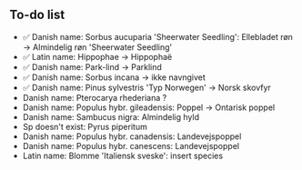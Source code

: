 ## To-do list

- :white_check_mark: Danish name: Sorbus aucuparia 'Sheerwater Seedling': Ellebladet røn -> Almindelig røn 'Sheerwater Seedling'
- :white_check_mark: Latin name: Hippophae -> Hippophaë
- :white_check_mark: Danish name: Park-lind -> Parklind
- :white_check_mark: Danish name: Sorbus incana -> ikke navngivet
- :white_check_mark: Danish name: Pinus sylvestris 'Typ Norwegen' -> Norsk skovfyr
- Danish name: Pterocarya rhederiana ?
- Danish name: Populus hybr. gileadensis: Poppel -> Ontarisk poppel
- Danish name: Sambucus nigra: Almindelig hyld
- Sp doesn't exist: Pyrus piperitum
- Danish name: Populus hybr. canadensis: Landevejspoppel
- Danish name: Populus hybr. canescens: Landevejspoppel
- Latin name: Blomme 'Italiensk sveske': insert species

